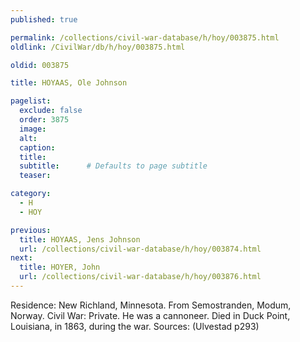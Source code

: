 ```yaml
---
published: true

permalink: /collections/civil-war-database/h/hoy/003875.html
oldlink: /CivilWar/db/h/hoy/003875.html

oldid: 003875

title: HOYAAS, Ole Johnson

pagelist:
  exclude: false
  order: 3875
  image: 
  alt:
  caption:
  title:
  subtitle:      # Defaults to page subtitle
  teaser:

category: 
  - H 
  - HOY

previous:
  title: HOYAAS, Jens Johnson
  url: /collections/civil-war-database/h/hoy/003874.html  
next:
  title: HOYER, John
  url: /collections/civil-war-database/h/hoy/003876.html   
---
```

Residence: New Richland, Minnesota. From Semostranden, Modum, Norway. Civil War: Private. He was a cannoneer. Died in Duck Point, Louisiana, in 1863, during the war. Sources: (Ulvestad p293)